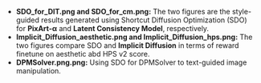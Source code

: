* **SDO_for_DIT.png and SDO_for_cm.png:** The two figures are the style-guided results generated using Shortcut Diffusion Optimization (SDO) for **PixArt-α** and **Latent Consistency Model**, respectively.
* **Implicit_Diffusion_aesthetic.png and Implicit_Diffusion_hps.png:** The two figures compare SDO and **Implicit Diffusion** in terms of reward finetune on aesthetic abd HPS v2 score.
* **DPMSolver.png.png:** Using SDO for DPMSolver to text-guided image manipulation.
